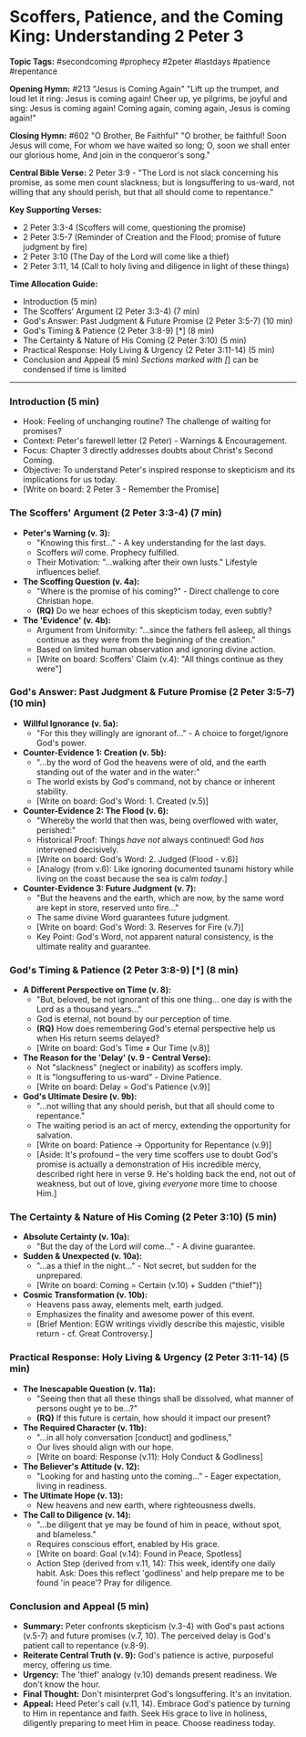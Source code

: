 # Scoffers, Patience, and the Coming King: Understanding 2 Peter 3

**Topic Tags:** #secondcoming #prophecy #2peter #lastdays #patience #repentance

**Opening Hymn:** #213 "Jesus is Coming Again"
"Lift up the trumpet, and loud let it ring: Jesus is coming again! Cheer up, ye pilgrims, be joyful and sing: Jesus is coming again! Coming again, coming again, Jesus is coming again!"

**Closing Hymn:** #602 "O Brother, Be Faithful"
"O brother, be faithful! Soon Jesus will come, For whom we have waited so long; O, soon we shall enter our glorious home, And join in the conqueror's song."

**Central Bible Verse:** 2 Peter 3:9 - "The Lord is not slack concerning his promise, as some men count slackness; but is longsuffering to us-ward, not willing that any should perish, but that all should come to repentance."

**Key Supporting Verses:**
*   2 Peter 3:3-4 (Scoffers will come, questioning the promise)
*   2 Peter 3:5-7 (Reminder of Creation and the Flood; promise of future judgment by fire)
*   2 Peter 3:10 (The Day of the Lord will come like a thief)
*   2 Peter 3:11, 14 (Call to holy living and diligence in light of these things)

**Time Allocation Guide:**
- Introduction (5 min)
- The Scoffers' Argument (2 Peter 3:3-4) (7 min)
- God's Answer: Past Judgment & Future Promise (2 Peter 3:5-7) (10 min)
- God's Timing & Patience (2 Peter 3:8-9) [*] (8 min)
- The Certainty & Nature of His Coming (2 Peter 3:10) (5 min)
- Practical Response: Holy Living & Urgency (2 Peter 3:11-14) (5 min)
- Conclusion and Appeal (5 min)
*Sections marked with [*] can be condensed if time is limited

---

### Introduction (5 min)
-   Hook: Feeling of unchanging routine? The challenge of waiting for promises?
-   Context: Peter's farewell letter (2 Peter) - Warnings & Encouragement.
-   Focus: Chapter 3 directly addresses doubts about Christ's Second Coming.
-   Objective: To understand Peter's inspired response to skepticism and its implications for us today.
-   [Write on board: 2 Peter 3 - Remember the Promise]

### The Scoffers' Argument (2 Peter 3:3-4) (7 min)
-   **Peter's Warning (v. 3):**
    -   "Knowing this first..." - A key understanding for the last days.
    -   Scoffers *will* come. Prophecy fulfilled.
    -   Their Motivation: "...walking after their own lusts." Lifestyle influences belief.
-   **The Scoffing Question (v. 4a):**
    -   "Where is the promise of his coming?" - Direct challenge to core Christian hope.
    -   **(RQ)** Do we hear echoes of this skepticism today, even subtly?
-   **The 'Evidence' (v. 4b):**
    -   Argument from Uniformity: "...since the fathers fell asleep, all things continue as they were from the beginning of the creation."
    -   Based on limited human observation and ignoring divine action.
    -   [Write on board: Scoffers' Claim (v.4): "All things continue as they were"]

### God's Answer: Past Judgment & Future Promise (2 Peter 3:5-7) (10 min)
-   **Willful Ignorance (v. 5a):**
    -   "For this they willingly are ignorant of..." - A choice to forget/ignore God's power.
-   **Counter-Evidence 1: Creation (v. 5b):**
    -   "...by the word of God the heavens were of old, and the earth standing out of the water and in the water:"
    -   The world exists by God's command, not by chance or inherent stability.
    -   [Write on board: God's Word: 1. Created (v.5)]
-   **Counter-Evidence 2: The Flood (v. 6):**
    -   "Whereby the world that then was, being overflowed with water, perished:"
    -   Historical Proof: Things *have not* always continued! God *has* intervened decisively.
    -   [Write on board: God's Word: 2. Judged (Flood - v.6)]
    -   [Analogy (from v.6): Like ignoring documented tsunami history while living on the coast because the sea is calm *today*.]
-   **Counter-Evidence 3: Future Judgment (v. 7):**
    -   "But the heavens and the earth, which are now, by the same word are kept in store, reserved unto fire..."
    -   The same divine Word guarantees future judgment.
    -   [Write on board: God's Word: 3. Reserves for Fire (v.7)]
    -   Key Point: God's Word, not apparent natural consistency, is the ultimate reality and guarantee.

### God's Timing & Patience (2 Peter 3:8-9) [*] (8 min)
-   **A Different Perspective on Time (v. 8):**
    -   "But, beloved, be not ignorant of this one thing... one day is with the Lord as a thousand years..."
    -   God is eternal, not bound by our perception of time.
    -   **(RQ)** How does remembering God's eternal perspective help us when His return seems delayed?
    -   [Write on board: God's Time ≠ Our Time (v.8)]
-   **The Reason for the 'Delay' (v. 9 - Central Verse):**
    -   Not "slackness" (neglect or inability) as scoffers imply.
    -   It is "longsuffering to us-ward" - Divine Patience.
    -   [Write on board: Delay = God's Patience (v.9)]
-   **God's Ultimate Desire (v. 9b):**
    -   "...not willing that any should perish, but that all should come to repentance."
    -   The waiting period is an act of mercy, extending the opportunity for salvation.
    -   [Write on board: Patience -> Opportunity for Repentance (v.9)]
    -   [Aside: It's profound – the very time scoffers use to doubt God's promise is actually a demonstration of His incredible mercy, described right here in verse 9. He's holding back the end, not out of weakness, but out of love, giving *everyone* more time to choose Him.]

### The Certainty & Nature of His Coming (2 Peter 3:10) (5 min)
-   **Absolute Certainty (v. 10a):**
    -   "But the day of the Lord *will* come..." - A divine guarantee.
-   **Sudden & Unexpected (v. 10a):**
    -   "...as a thief in the night..." - Not secret, but sudden for the unprepared.
    -   [Write on board: Coming = Certain (v.10) + Sudden ("thief")]
-   **Cosmic Transformation (v. 10b):**
    -   Heavens pass away, elements melt, earth judged.
    -   Emphasizes the finality and awesome power of this event.
    -   [Brief Mention: EGW writings vividly describe this majestic, visible return - cf. Great Controversy.]

### Practical Response: Holy Living & Urgency (2 Peter 3:11-14) (5 min)
-   **The Inescapable Question (v. 11a):**
    -   "Seeing then that all these things shall be dissolved, what manner of persons ought ye to be...?"
    -   **(RQ)** If this future is certain, how should it impact our present?
-   **The Required Character (v. 11b):**
    -   "...in all holy conversation [conduct] and godliness,"
    -   Our lives should align with our hope.
    -   [Write on board: Response (v.11): Holy Conduct & Godliness]
-   **The Believer's Attitude (v. 12):**
    -   "Looking for and hasting unto the coming..." - Eager expectation, living in readiness.
-   **The Ultimate Hope (v. 13):**
    -   New heavens and new earth, where righteousness dwells.
-   **The Call to Diligence (v. 14):**
    -   "...be diligent that ye may be found of him in peace, without spot, and blameless."
    -   Requires conscious effort, enabled by His grace.
    -   [Write on board: Goal (v.14): Found in Peace, Spotless]
    -   Action Step (derived from v.11, 14): This week, identify one daily habit. Ask: Does this reflect 'godliness' and help prepare me to be found 'in peace'? Pray for diligence.

### Conclusion and Appeal (5 min)
-   **Summary:** Peter confronts skepticism (v.3-4) with God's past actions (v.5-7) and future promises (v.7, 10). The perceived delay is God's patient call to repentance (v.8-9).
-   **Reiterate Central Truth (v. 9):** God's patience is active, purposeful mercy, offering *us* time.
-   **Urgency:** The 'thief' analogy (v.10) demands present readiness. We don't know the hour.
-   **Final Thought:** Don't misinterpret God's longsuffering. It's an invitation.
-   **Appeal:** Heed Peter's call (v.11, 14). Embrace God's patience by turning to Him in repentance and faith. Seek His grace to live in holiness, diligently preparing to meet Him in peace. Choose readiness today.